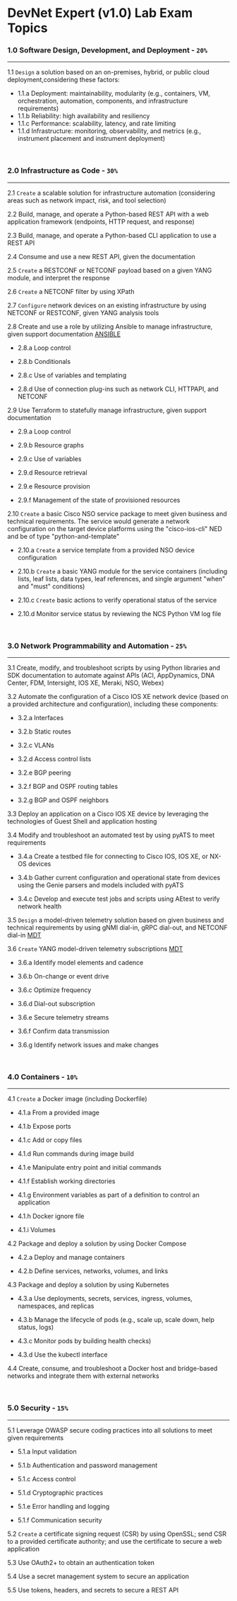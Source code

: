 # DevNet Expert (v1.0) Lab Exam Topics

### 1.0 Software Design, Development, and Deployment - ``20%``
---
1.1 `Design` a solution based on an on-premises, hybrid, or public cloud deployment,considering these factors:
- 1.1.a Deployment: maintainability, modularity (e.g., containers, VM, orchestration, automation, components, and infrastructure requirements)
- 1.1.b Reliability: high availability and resiliency
- 1.1.c Performance: scalability, latency, and rate limiting
- 1.1.d Infrastructure: monitoring, observability, and metrics (e.g., instrument placement and instrument deployment)

<br>

### 2.0 Infrastructure as Code - ``30%``
---
2.1 `Create` a scalable solution for infrastructure automation (considering areas such as network impact, risk, and tool selection)

2.2 Build, manage, and operate a Python-based REST API with a web application framework (endpoints, HTTP request, and response)

2.3 Build, manage, and operate a Python-based CLI application to use a REST API

2.4 Consume and use a new REST API, given the documentation

2.5 `Create` a RESTCONF or NETCONF payload based on a given YANG module, and interpret the response

2.6 `Create` a NETCONF filter by using XPath

2.7 `Configure` network devices on an existing infrastructure by using NETCONF or RESTCONF, given YANG analysis tools

2.8 Create and use a role by utilizing Ansible to manage infrastructure, given support documentation [ANSIBLE](https://github.com/kubsoo/DEVNET-EXPERT-1.0/tree/master/3.0-Network_Programmability_and_Automation/Model-Driven-Telemetry)

- 2.8.a Loop control

- 2.8.b Conditionals

- 2.8.c Use of variables and templating

- 2.8.d Use of connection plug-ins such as network CLI, HTTPAPI, and NETCONF

2.9 Use Terraform to statefully manage infrastructure, given support documentation

- 2.9.a Loop control

- 2.9.b Resource graphs

- 2.9.c Use of variables

- 2.9.d Resource retrieval

- 2.9.e Resource provision

- 2.9.f Management of the state of provisioned resources

2.10 `Create` a basic Cisco NSO service package to meet given business and technical requirements. The service would generate a network configuration on the target device platforms using the "cisco-ios-cli" NED and be of type "python-and-template"

- 2.10.a `Create` a service template from a provided NSO device configuration

- 2.10.b `Create` a basic YANG module for the service containers (including lists, leaf lists, data types, leaf references, and single argument "when" and "must" conditions)

- 2.10.c `Create` basic actions to verify operational status of the service

- 2.10.d Monitor service status by reviewing the NCS Python VM log file

<br>

### 3.0 Network Programmability and Automation - ``25%``
---
3.1 Create, modify, and troubleshoot scripts by using Python libraries and SDK documentation to automate against APIs (ACI, AppDynamics, DNA Center, FDM, Intersight, IOS XE, Meraki, NSO, Webex)

3.2 Automate the configuration of a Cisco IOS XE network device (based on a provided architecture and configuration), including these components:

- 3.2.a Interfaces

- 3.2.b Static routes

- 3.2.c VLANs

- 3.2.d Access control lists

- 3.2.e BGP peering

- 3.2.f BGP and OSPF routing tables

- 3.2.g BGP and OSPF neighbors

3.3 Deploy an application on a Cisco IOS XE device by leveraging the technologies of Guest Shell and application hosting

3.4 Modify and troubleshoot an automated test by using pyATS to meet requirements

- 3.4.a Create a testbed file for connecting to Cisco IOS, IOS XE, or NX-OS devices

- 3.4.b Gather current configuration and operational state from devices using the Genie parsers and models included with pyATS

- 3.4.c Develop and execute test jobs and scripts using AEtest to verify network health

3.5 `Design` a model-driven telemetry solution based on given business and technical requirements by using gNMI dial-in, gRPC dial-out, and NETCONF dial-in [MDT](https://github.com/kubsoo/DEVNET-EXPERT-1.0/tree/master/3.0-Network_Programmability_and_Automation/Model-Driven-Telemetry)

3.6 `Create` YANG model-driven telemetry subscriptions [MDT](https://github.com/kubsoo/DEVNET-EXPERT-1.0/tree/master/3.0-Network_Programmability_and_Automation/Model-Driven-Telemetry)

- 3.6.a Identify model elements and cadence

- 3.6.b On-change or event drive

- 3.6.c Optimize frequency

- 3.6.d Dial-out subscription

- 3.6.e Secure telemetry streams

- 3.6.f Confirm data transmission

- 3.6.g Identify network issues and make changes

<br>

### 4.0 Containers - ``10%``
---
4.1 `Create` a Docker image (including Dockerfile)

- 4.1.a From a provided image

- 4.1.b Expose ports

- 4.1.c Add or copy files

- 4.1.d Run commands during image build

- 4.1.e Manipulate entry point and initial commands

- 4.1.f Establish working directories

- 4.1.g Environment variables as part of a definition to control an application

- 4.1.h Docker ignore file

- 4.1.i Volumes

4.2 Package and deploy a solution by using Docker Compose

- 4.2.a Deploy and manage containers

- 4.2.b Define services, networks, volumes, and links

4.3 Package and deploy a solution by using Kubernetes

- 4.3.a Use deployments, secrets, services, ingress, volumes, namespaces, and replicas

- 4.3.b Manage the lifecycle of pods (e.g., scale up, scale down, help status, logs)

- 4.3.c Monitor pods by building health checks)

- 4.3.d Use the kubectl interface

4.4 Create, consume, and troubleshoot a Docker host and bridge-based networks and integrate them with external networks


<br>

### 5.0 Security - ``15%``
---
5.1 Leverage OWASP secure coding practices into all solutions to meet given requirements

- 5.1.a Input validation

- 5.1.b Authentication and password management

- 5.1.c Access control

- 5.1.d Cryptographic practices

- 5.1.e Error handling and logging

- 5.1.f Communication security

5.2 `Create` a certificate signing request (CSR) by using OpenSSL; send CSR to a provided certificate authority; and use the certificate to secure a web application

5.3 Use OAuth2+ to obtain an authentication token

5.4 Use a secret management system to secure an application

5.5 Use tokens, headers, and secrets to secure a REST API